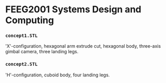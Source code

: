 # FEEG2001 Systems Design and Computing

### `concept1.STL`
'X'-configuration, hexagonal arm extrude cut, hexagonal body, three-axis gimbal camera, three landing legs.

### `concept2.STL`
'H'-configuration, cuboid body, four landing legs.
